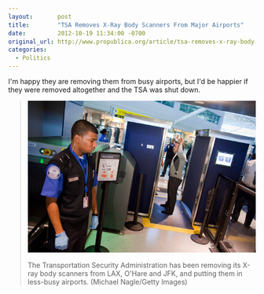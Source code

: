 ```yaml
---
layout:       post
title:        "TSA Removes X-Ray Body Scanners From Major Airports"
date:         2012-10-19 11:34:00 -0700
original_url: http://www.propublica.org/article/tsa-removes-x-ray-body-scanners-from-major-airports
categories:
  - Politics
---
```


I'm happy they are removing them from busy airports, but I'd be happier if they were removed altogether and the TSA was shut down.

 >   ![](/assets/import/3b06674e2b79006fc7be95d2b49b11f1.jpg) 
 > 
 > The Transportation Security Administration has been removing its X-ray body scanners from LAX, O'Hare and JFK, and putting them in less-busy airports. (Michael Nagle/Getty Images)
 > 
 > 

